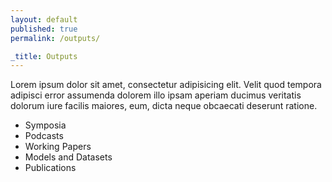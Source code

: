```yaml
---
layout: default
published: true
permalink: /outputs/

_title: Outputs
---
```

Lorem ipsum dolor sit amet, consectetur adipisicing elit. Velit quod tempora adipisci error assumenda dolorem illo ipsam aperiam ducimus veritatis dolorum iure facilis maiores, eum, dicta neque obcaecati deserunt ratione.

* Symposia
* Podcasts
* Working Papers
* Models and Datasets
* Publications